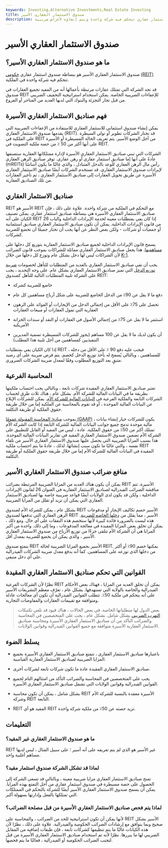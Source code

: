 ```yaml
---
keywords: Investing,Alternative Investments,Real Estate Investing
title: صندوق الاستثمار العقاري الأسير
description: صندوق الاستثمار العقاري الأسير هو صندوق استثمار عقاري تتحكم فيه شركة واحدة ويتم إنشاؤه لأغراض ضريبية.
---
```


# صندوق الاستثمار العقاري الأسير
## ما هو صندوق الاستثمار العقاري الأسير؟

صندوق الاستثمار العقاري الأسير هو ببساطة صندوق استثمار عقاري [حكومي](/reit) [(REIT)](/reit) تتحكم فيه شركة واحدة في الملكية.

قد تجد الشركة التي تمتلك عقارات مرتبطة بأعمالها أنه من المفيد تجميع العقارات في صندوق REIT للإعفاءات الضريبية الخاصة. يمكن استخدام استراتيجية التخفيف الضريبي من قبل تجار التجزئة والبنوك التي لديها العديد من المتاجر أو الفروع.

## فهم صناديق الاستثمار العقاري الأسيرة

يمكن إنشاء صندوق استئماني للاستثمار العقاري للاستفادة من الإعفاءات الضريبية التي يقدمها صندوق الاستثمار العقاري (REIT). قد تختار الشركات تطوير أو تولي السيطرة على الملكية في REIT من أجل الوضع الأسير. يتم تعريف الحالة المسيطرة أو الأسيرة على أنها أكثر من 50 ٪ من حصة ملكية التصويت في REIT.

الشركات التي تبني صناديق الاستثمار العقاري الأسيرة لإدارة ممتلكاتها العقارية ستصنفها عادةً على أنها إما صناديق استثمار عقاري أو رهن عقاري. توفر صناديق الرهن العقاري (mREITs) رأس مال الرهن العقاري للوعد بالدخل المتبادل ، والذي غالبًا ما يكون أساسًا لإيرادات صندوق الاستثمار العقاري. قد تستخدم الشركات أيضًا صناديق الاستثمار العقاري الأسيرة عن طريق تحويل العقارات إلى صناديق الاستثمار العقاري ، ثم تأجير العقارات من تلك الصناديق العقارية.

## صناديق الاستثمار العقاري

REIT الأسير هو REIT مع التحكم في الملكية من شركة واحدة. علاوة على ذلك ، فإن صناديق الاستثمار العقاري الأسيرة هي ببساطة صناديق استثمار عقاري. يمكن تصنيف الكيان على أنه REIT إذا كان يفي بمتطلبات معينة لخدمة الإيرادات الداخلية والباب 26 من قانون الإيرادات الداخلية. يمكن أن تكون صناديق الاستثمار العقاري صناديق استئمانية أو جمعيات أو شركات - ولكن بغض النظر عن أنها يجب أن تختار جميعًا أن تخضع للضريبة كشركات.

يسمح قانون الإيرادات الداخلية لجميع صناديق الاستثمار العقارية بتوزيع كل دخلها على [مساهميها](/shareholder). هذا يجعل صناديق الاستثمار العقاري مماثلة للشراكات بموجب قانون الضرائب لأن الشراكات ليس لها دخل بشكل عام وتوزع كل دخلها من خلال [K-1](/schedule-k-1).

يجب أن تفي صناديق الاستثمار العقاري بالعديد من المتطلبات للتأهل لخصومات [ضريبة توزيع الدخل](/tax-deduction) التي تميز صناديق الاستثمار العقاري بشكل عام. على وجه التحديد ، يجب على الشركة تلبية المتطلبات التالية للتأهل كصندوق REIT:

- خاضع للضريبة كشركة

- دفع ما لا يقل عن 90٪ من الدخل الخاضع للضريبة على شكل أرباح مساهمين كل عام

- تحصل على 75٪ على الأقل من إجمالي الدخل من الإيجارات أو الفوائد على الرهون العقارية التي تمول العقارات أو مبيعات العقارات

- استثمر ما لا يقل عن 75٪ من إجمالي الأصول في العقارات أو النقد أو سندات الخزانة الأمريكية

- أن يكون لديك ما لا يقل عن 100 مساهم (يجوز للشركات المسيطرة تسمية المديرين التنفيذيين كمساهمين من أجل تلبية هذا المطلب)

إذا كان الكيان يفي بمتطلبات REIT ، فيجب عليه دفع 90 ٪ على الأقل من دخله للمساهمين ، وبالتالي يُسمح له بأخذ توزيع الدخل كخصم. يتم فرض ضريبة على أي رصيد متبقٍ بعد التوزيع المطلوب وفقًا لمعدل ضريبة الشركات الضروري.

## المحاسبة الفرعية

تعتبر صناديق الاستثمار العقاري المقيدة شركات تابعة ، وبالتالي يجب احتساب ملكيتها بطريقة ما في البيانات المالية للشركة الأم. بشكل عام ، هناك ثلاث طرق لحساب الشركات التابعة والملكية الفرعية في [البيانات المالية للشركة الأم](/financial-statements). يمكن للشركات الإبلاغ عن البيانات المالية الموحدة ، أو قد تقوم بالمحاسبة عن الملكية إما من خلال طريقة حقوق الملكية أو طريقة التكلفة.

بموجب [مبادئ المحاسبة المقبولة عمومًا (GAAP)](/gaap) ، يكون للشركات خيار إنشاء بيانات مالية موحدة تدمج جميع جوانب البيانات المالية للشركة التابعة إذا كانت الشركة الأم تمتلك أكثر من 50٪ من حقوق الملكية. عادة ، ليس من المفيد أو القابل للتطبيق على الشركة الأم تضمين صندوق الاستثمار العقاري المقيد في تقارير البيانات المالية الموحدة. هذا بسبب المزايا الضريبية التي يحصل عليها صندوق الاستثمار العقاري الأسير من تلقاء نفسه ، والتي غالبًا ما تكون سبب إنشائها. لذلك ، عادةً ما يتم احتساب ملكية REIT المقيدة في البيانات المالية للشركة الأم إما من خلال طريقة حقوق الملكية أو طريقة التكلفة.

## منافع ضرائب صندوق الاستثمار العقاري الأسير

يمكن أن يكون هناك العديد من المزايا الضريبية المرتبطة بضرائب REIT الأسيرة. تتم مناقشة الضرائب الفيدرالية لصناديق الاستثمار العقارية في العنوان 26 لقانون الإيرادات الداخلية ، ولكن قد يكون لدى الولايات أيضًا قواعد ضريبية خاصة بها لصناديق الاستثمار العقاري التي يمكن أن تزيد أو تقلل من المزايا الضريبية.

بشكل عام ، يمكن للشركة الأم لصندوق REIT الأسير خصم تكاليف الإيجار أو مدفوعات الرهن العقاري التي تدفعها لصندوق REIT الأسير ، مما يقلل من [دخلها الخاضع للضريبة](/taxableincome). هذه ليست بالضرورة فائدة كبيرة لأنها ستخصم هذه النفقات على أي حال. ومع ذلك ، يمكن أن تخلق بعض المزايا المفيدة في معالجة المدفوعات ، وما إلى ذلك. واحدة من أكبر المزايا هي أن الشركة الأم تتلقى جزءًا من توزيع الأرباح من صندوق الاستثمار العقاري الأسير ، والذي يمكن أن يخضع للضريبة بمعدل أقل.

يتمتع صندوق REIT الأسير بجميع المزايا الضريبية لحالة REIT. يمكنها خصم 90٪ أو أكثر من دخلها الذي توزعه على المساهمين. كما أنه يدفع معدل ضريبة الشركات الفيدرالية على أي دخل متبقي.

## القوانين التي تحكم صناديق الاستثمار العقاري المقيدة

نظرًا لأن الشركات الفرعية REIT يمكن أن تخلق العديد من المزايا ، فهناك بعض الأحكام الفيدرالية والخاصة بالولاية التي تستهدفها. بشكل عام ، تعرّف معظم التشريعات الأسير على أنه يتحكم في ملكية 50٪. تتطلب القوانين الفيدرالية أن تكون أي معالجات عادلة ومتوافقة مع تقييمات العقارات والمفاوضات التجارية.

> بعض الدول لها متطلباتها الخاصة. في بعض الحالات ، هناك قيود قد تلغي تكتيكات [التهرب الضريبي](/tax_avoidance) بشكل شامل. بشكل عام ، يجب على المتخصصين في المحاسبة والضرائب التأكد من أن صناديق الاستثمار العقاري الأسيرة ومحاسبة صناديق الاستثمار العقارية الأسيرة متوافقة مع جميع القوانين الفيدرالية وقوانين الولايات.

>

## يسلط الضوء

- باعتبارها صناديق الاستثمار العقاري ، تتمتع صناديق الاستثمار العقاري الأسيرة بجميع المزايا الضريبية لصناديق الاستثمار العقارية القياسية.

- صناديق الاستثمار العقاري المقيدة عادة ما تكون شركات تابعة لشركات أخرى.

- يجب على المتخصصين في المحاسبة والضرائب التأكد من امتثالهم التام لجميع القوانين الفيدرالية وقوانين الولايات التي تشمل صناديق الاستثمار العقاري الأسيرة.

- بشكل شامل ، يمكن أن تكون محاسبة REIT الأسيرة معقدة بالنسبة للشركة الأم وشركة REIT التابعة.

- REIT المقيد هو أي REIT تزيد حصته عن 50٪ من ملكية شركة واحدة.

## التعليمات

### ما هو صندوق الاستثمار العقاري غير المقيد؟

REIT غير الأسير هو الذي لم يتم تعريفه على أنه أسير ؛ على سبيل المثال ، ليس لديها مساهم أغلبية واحد.

### لماذا قد تشكل الشركة صندوق استثمار مقيد؟

تمنح صناديق الاستثمار العقاري مزايا ضريبية معينة ، وبالتالي قد تسعى الشركة إلى الحصول على حصة مسيطرة في صندوق استثمار عقاري من أجل التمتع بهذه المزايا. يمكن أن يسمح صندوق الاستثمار العقاري الأسير أيضًا للشركة بالتحكم في الممتلكات التي تمتلكها بالفعل وإدارتها بسهولة أكبر.

### لماذا يتم فحص صناديق الاستثمار العقاري الأسيرة من قبل مصلحة الضرائب؟

لأنها يمكن أن تكون استراتيجية للحد من الضرائب ، والمحاسبة على REIT الأسير بشكل صحيح وبما يتوافق مع إرشادات الضرائب الحكومية والفيدرالية. علاوة على ذلك ، نظرًا لأن هذه الكيانات غالبًا ما يتم تنظيمها كشركات تابعة ، فإن طبقات إضافية من المقابل الضريبي لها ما يبررها. نظرًا لأنه تم استخدام صناديق الاستثمار العقاري الأسيرة من قبل لتجنب الضرائب الحكومية أو الفيدرالية ، فغالبًا ما يتم فحصها.

